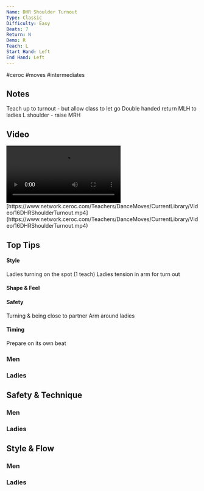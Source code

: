 ```yaml
---
Name: DHR Shoulder Turnout
Type: Classic
Difficulty: Easy
Beats: 7
Return: N
Demo: R
Teach: L
Start Hand: Left
End Hand: Left
---
```


#ceroc #moves #intermediates
## Notes
Teach up to turnout - but allow class to let go
Double handed return
MLH to ladies L shoulder - raise MRH

## Video
<video controls>
    <source src="https://www.network.ceroc.com/Teachers/DanceMoves/CurrentLibrary/Video/16DHRShoulderTurnout.mp4" type="video/mp4">
    
</video>
[https://www.network.ceroc.com/Teachers/DanceMoves/CurrentLibrary/Video/16DHRShoulderTurnout.mp4](https://www.network.ceroc.com/Teachers/DanceMoves/CurrentLibrary/Video/16DHRShoulderTurnout.mp4)


## Top Tips

#### Style
Ladies turning on the spot (1 teach)
Ladies tension in arm for turn out

#### Shape & Feel


#### Safety
Turning &amp; being close to partner
Arm around ladies

#### Timing
Prepare on its own beat

### Men

### Ladies

## Safety & Technique
### Men

### Ladies

## Style & Flow


### Men

### Ladies


